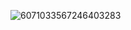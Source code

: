 ![6071033567246403283](https://github.com/user-attachments/assets/452a0c77-1ba9-4f4b-8d63-2dad4180b2e7)